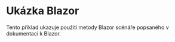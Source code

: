 # <a name="blazor-sample"></a>Ukázka Blazor

Tento příklad ukazuje použití metody Blazor scénáře popsaného v dokumentaci k Blazor.
